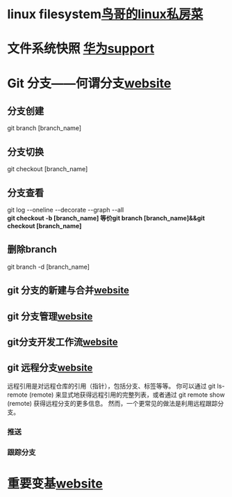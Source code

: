 # linux filesystem[鸟哥的linux私房菜](http://linux.vbird.org/linux_basic/0230filesystem.php)
# 文件系统快照 [华为support](http://support.huawei.com/enterprise/docinforeader!loadDocument1.action?contentId=DOC1000053469&partNo=10062#os_snapshotfea_appscen)
# Git 分支——何谓分支[website](https://git-scm.com/book/zh/v1/Git-%E5%88%86%E6%94%AF-%E4%BD%95%E8%B0%93%E5%88%86%E6%94%AF)
## 分支创建
git branch [branch_name]    
## 分支切换
git checkout [branch_name]    
## 分支查看
git log --oneline --decorate --graph --all   
**git checkout -b [branch_name] 等价git branch [branch_name]&&git checkout [branch_name]**      
## 删除branch
git branch -d [branch_name]   
## git 分支的新建与合并[website](https://git-scm.com/book/zh/v2/Git-%E5%88%86%E6%94%AF-%E5%88%86%E6%94%AF%E7%9A%84%E6%96%B0%E5%BB%BA%E4%B8%8E%E5%90%88%E5%B9%B6)
## git 分支管理[website](https://git-scm.com/book/zh/v2/Git-%E5%88%86%E6%94%AF-%E5%88%86%E6%94%AF%E7%AE%A1%E7%90%86)
## git分支开发工作流[website](https://git-scm.com/book/zh/v2/Git-%E5%88%86%E6%94%AF-%E5%88%86%E6%94%AF%E5%BC%80%E5%8F%91%E5%B7%A5%E4%BD%9C%E6%B5%81)
## git 远程分支[website](https://git-scm.com/book/zh/v2/Git-%E5%88%86%E6%94%AF-%E8%BF%9C%E7%A8%8B%E5%88%86%E6%94%AF)
远程引用是对远程仓库的引用（指针），包括分支、标签等等。 你可以通过 git ls-remote (remote) 来显式地获得远程引用的完整列表，或者通过 git remote show (remote) 获得远程分支的更多信息。 然而，一个更常见的做法是利用远程跟踪分支。    
### 推送
### 跟踪分支
# 重要变基[website](https://git-scm.com/book/zh/v2/Git-%E5%88%86%E6%94%AF-%E5%8F%98%E5%9F%BA)

